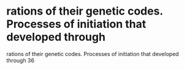 # rations of their genetic codes. Processes of initiation that developed through

rations of their genetic codes. Processes of initiation that developed through
36